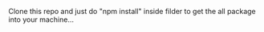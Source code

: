 Clone this repo and just do "npm install" inside filder to get the all package into your machine...
